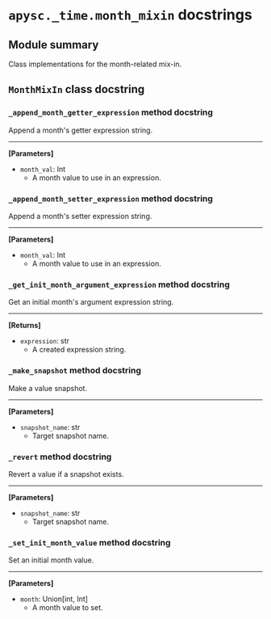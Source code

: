 # `apysc._time.month_mixin` docstrings

## Module summary

Class implementations for the month-related mix-in.

## `MonthMixIn` class docstring

### `_append_month_getter_expression` method docstring

Append a month's getter expression string.<hr>

**[Parameters]**

- `month_val`: Int
  - A month value to use in an expression.

### `_append_month_setter_expression` method docstring

Append a month's setter expression string.<hr>

**[Parameters]**

- `month_val`: Int
  - A month value to use in an expression.

### `_get_init_month_argument_expression` method docstring

Get an initial month's argument expression string.<hr>

**[Returns]**

- `expression`: str
  - A created expression string.

### `_make_snapshot` method docstring

Make a value snapshot.<hr>

**[Parameters]**

- `snapshot_name`: str
  - Target snapshot name.

### `_revert` method docstring

Revert a value if a snapshot exists.<hr>

**[Parameters]**

- `snapshot_name`: str
  - Target snapshot name.

### `_set_init_month_value` method docstring

Set an initial month value.<hr>

**[Parameters]**

- `month`: Union[int, Int]
  - A month value to set.